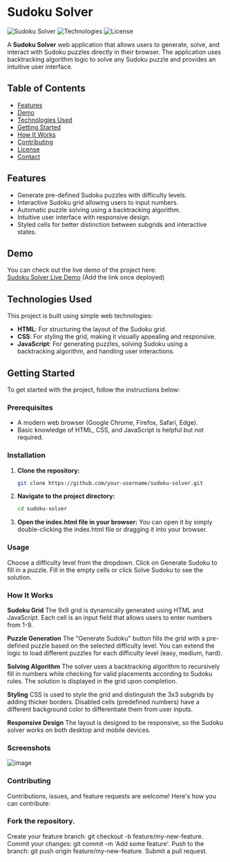 # Sudoku Solver

![Sudoku Solver](https://img.shields.io/badge/Status-Complete-brightgreen.svg)
![Technologies](https://img.shields.io/badge/Technologies-HTML%20%7C%20CSS%20%7C%20JavaScript-blue)
![License](https://img.shields.io/badge/License-MIT-yellow.svg)

A **Sudoku Solver** web application that allows users to generate, solve, and interact with Sudoku puzzles directly in their browser. The application uses backtracking algorithm logic to solve any Sudoku puzzle and provides an intuitive user interface.

## Table of Contents

- [Features](#features)
- [Demo](#demo)
- [Technologies Used](#technologies-used)
- [Getting Started](#getting-started)
- [How It Works](#how-it-works)
- [Contributing](#contributing)
- [License](#license)
- [Contact](#contact)

## Features

- Generate pre-defined Sudoku puzzles with difficulty levels.
- Interactive Sudoku grid allowing users to input numbers.
- Automatic puzzle solving using a backtracking algorithm.
- Intuitive user interface with responsive design.
- Styled cells for better distinction between subgrids and interactive states.

## Demo

You can check out the live demo of the project here:  
[Sudoku Solver Live Demo](#) (Add the link once deployed)

## Technologies Used

This project is built using simple web technologies:

- **HTML**: For structuring the layout of the Sudoku grid.
- **CSS**: For styling the grid, making it visually appealing and responsive.
- **JavaScript**: For generating puzzles, solving Sudoku using a backtracking algorithm, and handling user interactions.

## Getting Started

To get started with the project, follow the instructions below:

### Prerequisites

- A modern web browser (Google Chrome, Firefox, Safari, Edge).
- Basic knowledge of HTML, CSS, and JavaScript is helpful but not required.

### Installation

1. **Clone the repository:**
   ```bash
   git clone https://github.com/your-username/sudoku-solver.git

2. **Navigate to the project directory:**
   ```bash
   cd sudoku-solver

3. **Open the index.html file in your browser:**
   You can open it by simply double-clicking the index.html file or dragging it into your browser.

### **Usage**
   Choose a difficulty level from the dropdown.
   Click on Generate Sudoku to fill in a puzzle.
   Fill in the empty cells or click Solve Sudoku to see the solution.

### **How It Works**
**Sudoku Grid**
The 9x9 grid is dynamically generated using HTML and JavaScript. Each cell is an input field that allows users to enter numbers from 1-9.

**Puzzle Generation**
The "Generate Sudoku" button fills the grid with a pre-defined puzzle based on the selected difficulty level. You can extend the logic to load different puzzles for each difficulty level (easy, medium, hard).

**Solving Algorithm**
The solver uses a backtracking algorithm to recursively fill in numbers while checking for valid placements according to Sudoku rules. The solution is displayed in the grid upon completion.

**Styling**
CSS is used to style the grid and distinguish the 3x3 subgrids by adding thicker borders. Disabled cells (predefined numbers) have a different background color to differentiate them from user inputs.

**Responsive Design**
The layout is designed to be responsive, so the Sudoku solver works on both desktop and mobile devices.

### **Screenshots**
![image](https://github.com/user-attachments/assets/1e70b23c-69f4-4cb6-b010-a07a784c6a66)

### **Contributing**
Contributions, issues, and feature requests are welcome! Here's how you can contribute:

### **Fork the repository.**
Create your feature branch: git checkout -b feature/my-new-feature.
Commit your changes: git commit -m 'Add some feature'.
Push to the branch: git push origin feature/my-new-feature.
Submit a pull request.
